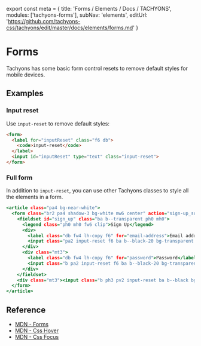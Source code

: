 export const meta = {
 title: 'Forms / Elements / Docs / TACHYONS',
 modules: ['tachyons-forms'],
 subNav: 'elements',
 editUrl: 'https://github.com/tachyons-css/tachyons/edit/master/docs/elements/forms.md'
}

# Forms

Tachyons has some basic form control resets to remove default styles for mobile devices.

## Examples

### Input reset

Use `input-reset` to remove default styles:

```html
<form>
  <label for="inputReset" class="f6 db">
    <code>input-reset</code>
  </label>
  <input id="inputReset" type="text" class="input-reset">
</form>
```

### Full form

In addition to `input-reset`, you can use other Tachyons classes to style all the elements in a form.

```.html
<article class="pa4 bg-near-white">
  <form class="br2 pa4 shadow-3 bg-white mw6 center" action="sign-up_submit" method="get" accept-charset="utf-8">
    <fieldset id="sign_up" class="ba b--transparent ph0 mh0">
      <legend class="ph0 mh0 fw6 clip">Sign Up</legend>
      <div>
        <label class="db fw4 lh-copy f6" for="email-address">Email address</label>
        <input class="pa2 input-reset f6 ba b--black-20 bg-transparent w-100 measure" type="email" name="email-address" placeholder="you@tachyons.io" id="email-address">
      </div>
      <div class="mt3">
        <label class="db fw4 lh-copy f6" for="password">Password</label>
        <input class="b pa2 input-reset f6 ba b--black-20 bg-transparent" type="password" name="password" id="password">
      </div>
    </fieldset>
    <div class="mt3"><input class="b ph3 pv2 input-reset ba b--black bg-transparent grow pointer f6" type="submit" value="Sign Up"></div>
  </form>
</article>
```

## Reference

- [MDN - Forms](https://developer.mozilla.org/en-US/docs/Web/HTML/Element/form)
- [MDN - Css Hover](https://developer.mozilla.org/en-US/docs/Web/CSS/%3Ahover)
- [MDN - Css Focus](https://developer.mozilla.org/en-US/docs/Web/CSS/%3Afocus)
